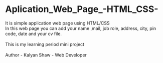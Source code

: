 # Aplication_Web_Page_-HTML_CSS-
It is simple application web page using HTML/CSS <br>
In this web page you can add your name ,mail, job role, address, city, pin code, date and your cv file. <br>
<br>
This is my learning period mini project <br><br>
Author - Kalyan Shaw -  Web Developer
